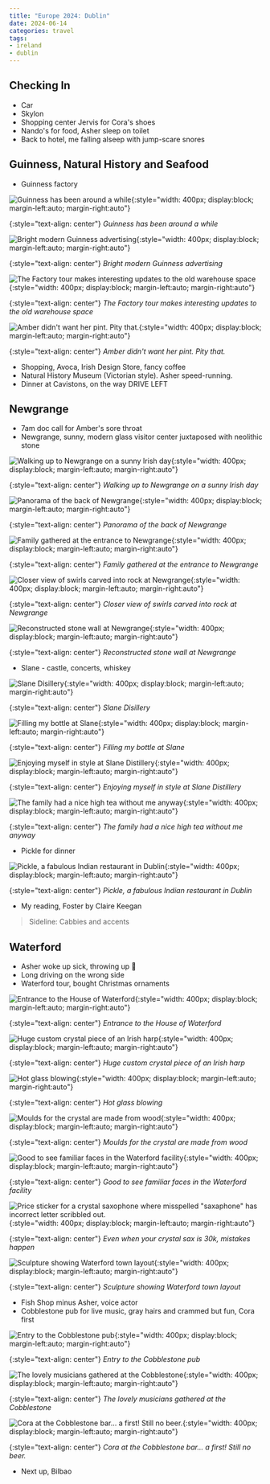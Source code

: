 ```yaml
---
title: "Europe 2024: Dublin"
date: 2024-06-14
categories: travel
tags:
- ireland
- dublin
---
```


## Checking In

- Car
- Skylon
- Shopping center Jervis for Cora's shoes
- Nando's for food, Asher sleep on toilet
- Back to hotel, me falling alseep with jump-scare snores

## Guinness, Natural History and Seafood

- Guinness factory

![Guinness has been around a while](/images/travel/EU-2024-Dublin-Guiness-Founding.jpg){:style="width: 400px; display:block; margin-left:auto; margin-right:auto"}

{:style="text-align: center"}
*Guinness has been around a while*

![Bright modern Guinness advertising](/images/travel/EU-2024-Dublin-Guiness-Bright.jpg){:style="width: 400px; display:block; margin-left:auto; margin-right:auto"}

{:style="text-align: center"}
*Bright modern Guinness advertising*

![The Factory tour makes interesting updates to the old warehouse space](/images/travel/EU-2024-Dublin-Guiness-Warehouse.jpg){:style="width: 400px; display:block; margin-left:auto; margin-right:auto"}

{:style="text-align: center"}
*The Factory tour makes interesting updates to the old warehouse space*

![Amber didn't want her pint. Pity that.](/images/travel/EU-2024-Dublin-Guiness-Payoff.jpg){:style="width: 400px; display:block; margin-left:auto; margin-right:auto"}

{:style="text-align: center"}
*Amber didn't want her pint. Pity that.*

- Shopping, Avoca, Irish Design Store, fancy coffee
- Natural History Museum (Victorian style). Asher speed-running.
- Dinner at Cavistons, on the way DRIVE LEFT

## Newgrange

- 7am doc call for Amber's sore throat
- Newgrange, sunny, modern glass visitor center juxtaposed with neolithic stone

![Walking up to Newgrange on a sunny Irish day](/images/travel/EU-2024-Dublin-Walking-To-Newgrange.jpg){:style="width: 400px; display:block; margin-left:auto; margin-right:auto"}

{:style="text-align: center"}
*Walking up to Newgrange on a sunny Irish day*

![Panorama of the back of Newgrange](/images/travel/EU-2024-Dublin-Newgrange-Pano.jpg){:style="width: 400px; display:block; margin-left:auto; margin-right:auto"}

{:style="text-align: center"}
*Panorama of the back of Newgrange*

![Family gathered at the entrance to Newgrange](/images/travel/EU-2024-Dublin-Newgrange-Entrance.jpg){:style="width: 400px; display:block; margin-left:auto; margin-right:auto"}

{:style="text-align: center"}
*Family gathered at the entrance to Newgrange*


![Closer view of swirls carved into rock at Newgrange](/images/travel/EU-2024-Dublin-Newgrange-Swirls.jpg){:style="width: 400px; display:block; margin-left:auto; margin-right:auto"}

{:style="text-align: center"}
*Closer view of swirls carved into rock at Newgrange*

![Reconstructed stone wall at Newgrange](/images/travel/EU-2024-Dublin-Newgrange-Wall.jpg){:style="width: 400px; display:block; margin-left:auto; margin-right:auto"}

{:style="text-align: center"}
*Reconstructed stone wall at Newgrange*

- Slane - castle, concerts, whiskey

![Slane Disillery](/images/travel/EU-2024-Dublin-Slane-Distillery.jpg){:style="width: 400px; display:block; margin-left:auto; margin-right:auto"}

{:style="text-align: center"}
*Slane Disillery*

![Filling my bottle at Slane](/images/travel/EU-2024-Dublin-Slane-Filling.jpg){:style="width: 400px; display:block; margin-left:auto; margin-right:auto"}

{:style="text-align: center"}
*Filling my bottle at Slane*

![Enjoying myself in style at Slane Distillery](/images/travel/EU-2024-Dublin-Slane-And-Book.jpg){:style="width: 400px; display:block; margin-left:auto; margin-right:auto"}

{:style="text-align: center"}
*Enjoying myself in style at Slane Distillery*

![The family had a nice high tea without me anyway](/images/travel/EU-2024-Dublin-Slane-High-Tea.jpg){:style="width: 400px; display:block; margin-left:auto; margin-right:auto"}

{:style="text-align: center"}
*The family had a nice high tea without me anyway*
- Pickle for dinner

![Pickle, a fabulous Indian restaurant in Dublin](/images/travel/EU-2024-Dublin-Pickle.jpg){:style="width: 400px; display:block; margin-left:auto; margin-right:auto"}

{:style="text-align: center"}
*Pickle, a fabulous Indian restaurant in Dublin*

- My reading, Foster by Claire Keegan

> Sideline: Cabbies and accents

## Waterford

- Asher woke up sick, throwing up 🤢
- Long driving on the wrong side
- Waterford tour, bought Christmas ornaments

![Entrance to the House of Waterford](/images/travel/EU-2024-Dublin-House-Of-Waterford.jpg){:style="width: 400px; display:block; margin-left:auto; margin-right:auto"}

{:style="text-align: center"}
*Entrance to the House of Waterford*

![Huge custom crystal piece of an Irish harp](/images/travel/EU-2024-Dublin-Waterford-Harp.jpg){:style="width: 400px; display:block; margin-left:auto; margin-right:auto"}

{:style="text-align: center"}
*Huge custom crystal piece of an Irish harp*

![Hot glass blowing](/images/travel/EU-2024-Dublin-Waterford-Hot-Glass.jpg){:style="width: 400px; display:block; margin-left:auto; margin-right:auto"}

{:style="text-align: center"}
*Hot glass blowing*

![Moulds for the crystal are made from wood](/images/travel/EU-2024-Dublin-Waterford-Moulds.jpg){:style="width: 400px; display:block; margin-left:auto; margin-right:auto"}

{:style="text-align: center"}
*Moulds for the crystal are made from wood*

![Good to see familiar faces in the Waterford facility](/images/travel/EU-2024-Dublin-Waterford-Computer.jpg){:style="width: 400px; display:block; margin-left:auto; margin-right:auto"}

{:style="text-align: center"}
*Good to see familiar faces in the Waterford facility*

![Price sticker for a crystal saxophone where misspelled "saxaphone" has incorrect letter scribbled out.](/images/travel/EU-2024-Dublin-Waterford-Saxaphone.jpg){:style="width: 400px; display:block; margin-left:auto; margin-right:auto"}

{:style="text-align: center"}
*Even when your crystal sax is 30k, mistakes happen*

![Sculpture showing Waterford town layout](/images/travel/EU-2024-Dublin-Waterford-Town.jpg){:style="width: 400px; display:block; margin-left:auto; margin-right:auto"}

{:style="text-align: center"}
*Sculpture showing Waterford town layout*

- Fish Shop minus Asher, voice actor
- Cobblestone pub for live music, gray hairs and crammed but fun, Cora first

![Entry to the Cobblestone pub](/images/travel/EU-2024-Dublin-Cobblestone.jpg){:style="width: 400px; display:block; margin-left:auto; margin-right:auto"}

{:style="text-align: center"}
*Entry to the Cobblestone pub*

![The lovely musicians gathered at the Cobblestone](/images/travel/EU-2024-Dublin-Cobblestone-Musicians.jpg){:style="width: 400px; display:block; margin-left:auto; margin-right:auto"}

{:style="text-align: center"}
*The lovely musicians gathered at the Cobblestone*

![Cora at the Cobblestone bar... a first! Still no beer.](/images/travel/EU-2024-Dublin-Cobblestone-Cora-At-Bar.jpg){:style="width: 400px; display:block; margin-left:auto; margin-right:auto"}

{:style="text-align: center"}
*Cora at the Cobblestone bar... a first! Still no beer.*


- Next up, Bilbao
